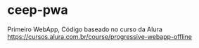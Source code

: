# ceep-pwa
Primeiro WebApp, Código baseado no curso da Alura https://cursos.alura.com.br/course/progressive-webapp-offline